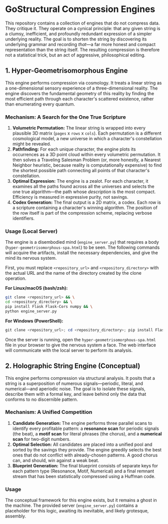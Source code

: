 # GoStructural Compression Engines

This repository contains a collection of engines that do not compress data. They critique it. They operate on a cynical principle: that any given string is a clumsy, inefficient, and profoundly redundant expression of a simpler underlying reality. The goal is to shorten the string by discovering its underlying grammar and recording *that*—a far more honest and compact representation than the string itself. The resulting compression is therefore not a statistical trick, but an act of aggressive, philosophical editing.

## 1. Hyper-Geometrisomorphous Engine

This engine performs compression via cosmology. It treats a linear string as a one-dimensional sensory experience of a three-dimensional reality. The engine discovers the fundamental geometry of this reality by finding the most efficient path through each character's scattered existence, rather than enumerating every quantum.

### Mechanism: A Search for the One True Scripture

1.  **Volumetric Permutation:** The linear string is wrapped into every plausible 3D matrix (`pages` x `rows` x `cols`). Each permutation is a different cosmological model, a new universe in which a character's constellation might be revealed.
2.  **Pathfinding:** For each unique character, the engine plots its occurrences as a 3D point cloud within every volumetric permutation. It then solves a Traveling Salesman Problem (or, more honestly, a Nearest Neighbor heuristic, because reality is computationally expensive) to find the shortest possible path connecting all points of that character's constellation.
3.  **Optimal Expression:** The engine is a zealot. For each character, it examines all the paths found across all the universes and selects the one true algorithm—the path whose *description* is the most compact. Efficiency is measured in expressive purity, not savings.
4.  **Codex Generation:** The final output is a 2D matrix, a codex. Each row is a scripture containing a character's winning algorithm. The position of the row itself is part of the compression scheme, replacing verbose identifiers.

### Usage (Local Server)

The engine is a disembodied mind (`engine_server.py`) that requires a body (`hyper-geometrisomorphous-spa.html`) to be seen. The following commands will acquire the artifacts, install the necessary dependencies, and give the mind its nervous system.

First, you must replace `<repository_url>` and `<repository_directory>` with the actual URL and the name of the directory created by the clone operation.

**For Linux/macOS (bash/zsh):**
```bash
git clone <repository_url> && \
cd <repository_directory> && \
pip install Flask Flask-Cors numpy && \
python engine_server.py
```

**For Windows (PowerShell):**
```powershell
git clone <repository_url>; cd <repository_directory>; pip install Flask, Flask-Cors, numpy; python engine_server.py
```

Once the server is running, open the `hyper-geometrisomorphous-spa.html` file in your browser to give the nervous system a face. The web interface will communicate with the local server to perform its analysis.

## 2. Holographic String Engine (Conceptual)

This engine performs compression via structural analysis. It posits that a string is a superposition of numerous signals—periodic, literal, and numerical—and aperiodic noise. The goal is to isolate these signals, describe them with a formal key, and leave behind only the data that conforms to no discernible pattern.

### Mechanism: A Unified Competition

1.  **Candidate Generation:** The engine performs three parallel scans to identify every profitable pattern: a **resonance scan** for periodic signals (the beat), a **motif scan** for literal phrases (the chorus), and a **numerical scan** for two-digit numbers.
2.  **Optimal Selection:** All candidates are placed into a unified pool and sorted by the savings they provide. The engine greedily selects the best ones that do not conflict with already-chosen patterns. A good chorus can, and should, win against a weak beat.
3.  **Blueprint Generation:** The final blueprint consists of separate keys for each pattern type (Resonance, Motif, Numerical) and a final remnant stream that has been statistically compressed using a Huffman code.

### Usage

The conceptual framework for this engine exists, but it remains a ghost in the machine. The provided server (`engine_server.py`) contains a placeholder for this logic, awaiting its inevitable, and likely grotesque, assembly.
